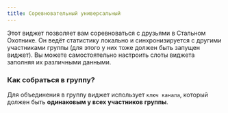 ```yaml
---
title: Соревновательный универсальный
---
```


Этот виджет позволяет вам соревноваться с друзьями в Стальном Охотнике. Он ведёт статистику локально и синхронизируется с другими участниками группы (для этого у них тоже должен быть запущен виджет). Вы можете самостоятельно настроить слоты виджета заполняя их различными данными.

### Как собраться в группу?
Для объединения в группу виджет использует `ключ канала`, который должен быть **одинаковым у всех участников группы**.

<!-- ### Как сбросить статистику?
Виджет сохраняет личную прогрессию локально с помощью `ключа сохранения`. Просто измените его на любой другой и счётчик начнётся сначала.

### Что показывает виджет?
- `Урон макс.` – максимальный урон, нанесённый за одну игру
- `Урон ср.` – средний урон за все игры
- `Фраги макс.` – максимальное количество убийств за одну игру
- `Фраги ср.` – среднее количество убийств за все игры
- `Опыт макс.` – максимальный **чистый опыт** за одну игру
- `Опыт ср.` – средний **чистый опыт** за все игры
- `Место макс.` – максимальное место за одну игру
- `Место ср.` – среднее место за все игры
- `Очки макс.` – максимальное количество очков за одну игру
- `Очки ср.` – среднее количество очков за все игры
- `Очки серия` – текущая сумма очков за прошедшие 10 игр
- `Очки серия макс.` – максимальная сумма очков за серию из 10 игр
- `Топов подряд` – максимальное количество ТОП-1 подряд
- `Всего топов` – суммарное количество ТОП-1
- `Боёв` – количество сыгранных игр

*Очки – считаются по правилам турнира [Игровой вызов. Второй турнир](https://challenge.tanki.su/challenge/708){target='_blank'} -->
